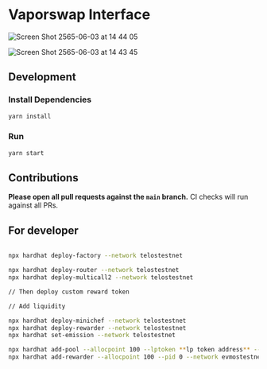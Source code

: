 # Vaporswap Interface

![Screen Shot 2565-06-03 at 14 44 05](https://user-images.githubusercontent.com/55227490/171810947-9823dd97-8ffa-41ab-af22-f85b96774862.png)

![Screen Shot 2565-06-03 at 14 43 45](https://user-images.githubusercontent.com/55227490/171810953-15de4634-275a-4823-9bed-a169df7e0182.png)

## Development

### Install Dependencies

```bash
yarn install
```

### Run

```bash
yarn start
```

## Contributions

**Please open all pull requests against the `main` branch.**
CI checks will run against all PRs.


## For developer

```bash

npx hardhat deploy-factory --network telostestnet

npx hardhat deploy-router --network telostestnet
npx hardhat deploy-multicall2 --network telostestnet

// Then deploy custom reward token

// Add liquidity

npx hardhat deploy-minichef --network telostestnet
npx hardhat deploy-rewarder --network telostestnet
npx hardhat set-emission --network telostestnet

npx hardhat add-pool --allocpoint 100 --lptoken **lp token address** --network telostestnet
npx hardhat add-rewarder --allocpoint 100 --pid 0 --network evmostestnet

```
